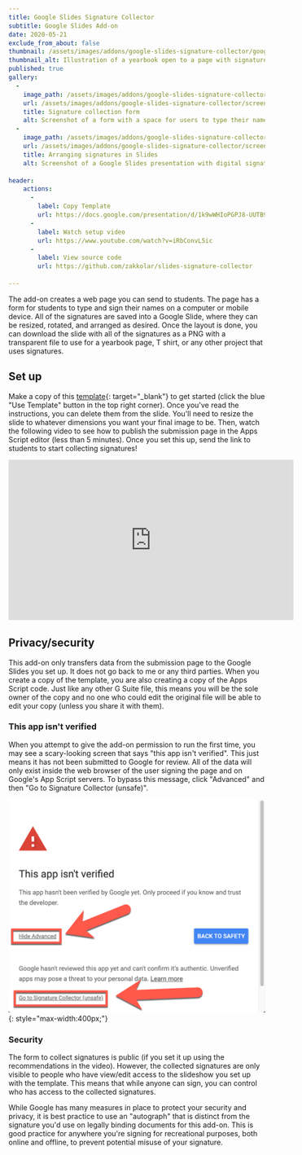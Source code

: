 ```yaml
---
title: Google Slides Signature Collector
subtitle: Google Slides Add-on
date: 2020-05-21
exclude_from_about: false
thumbnail: /assets/images/addons/google-slides-signature-collector/google-slides-signature-collector.png
thumbnail_alt: Illustration of a yearbook open to a page with signatures and students' photos
published: true
gallery: 
  -
    image_path: /assets/images/addons/google-slides-signature-collector/screenshots/form.png
    url: /assets/images/addons/google-slides-signature-collector/screenshots/form.png
    title: Signature collection form
    alt: Screenshot of a form with a space for users to type their name and draw their signature.
  -
    image_path: /assets/images/addons/google-slides-signature-collector/screenshots/signatures.png
    url: /assets/images/addons/google-slides-signature-collector/screenshots/signatures.png
    title: Arranging signatures in Slides
    alt: Screenshot of a Google Slides presentation with digital signatures spread out throughout the slide.

header: 
    actions:
      -
        label: Copy Template
        url: https://docs.google.com/presentation/d/1k9wWHIoPGPJ8-UUTB9NollurPoh_zu1pjU1Aqu7iYtk/template/preview
      -
        label: Watch setup video
        url: https://www.youtube.com/watch?v=iRbConvL5ic
      -
        label: View source code
        url: https://github.com/zakkolar/slides-signature-collector
    
---
```



The add-on creates a web page you can send to students. The page has a form for students to type and sign their names on a computer or mobile device. All of the signatures are saved into a Google Slide, where they can be resized, rotated, and arranged as desired. Once the layout is done, you can download the slide with all of the signatures as a PNG with a transparent file to use for a yearbook page, T shirt, or any other project that uses signatures.

## Set up

Make a copy of this [template](https://go.zak.io/signatures){: target="_blank"} to get started (click the blue "Use Template" button in the top right corner). Once you've read the instructions, you can delete them from the slide. You'll need to resize the slide to whatever dimensions you want your final image to be. Then, watch the following video to see how to publish the submission page in the Apps Script editor (less than 5 minutes). Once you set this up, send the link to students to start collecting signatures!

<iframe width="560" height="315" src="https://www.youtube-nocookie.com/embed/iRbConvL5ic" frameborder="0" allow="accelerometer; autoplay; encrypted-media; gyroscope; picture-in-picture" allowfullscreen></iframe> 

## Privacy/security

This add-on only transfers data from the submission page to the Google Slides you set up. It does not go back to me or any third parties. When you create a copy of the template, you are also creating a copy of the Apps Script code. Just like any other G Suite file, this means you will be the sole owner of the copy and no one who could edit the original file will be able to edit your copy (unless you share it with them).



### This app isn't verified

When you attempt to give the add-on permission to run the first time, you may see a scary-looking screen that says "this app isn't verified". This just means it has not been submitted to Google for review. All of the data will only exist inside the web browser of the user signing the page and on Google's App Script servers. To bypass this message, click "Advanced" and then "Go to Signature Collector (unsafe)".

![Screenshot of a screen that says "This app isn't verified" with an arrow pointing to links that say "advanced" and "go to Signature Collector (unsafe)"](/assets/images/addons/google-slides-signature-collector/app-not-verified.png){: style="max-width:400px;"}

### Security

The form to collect signatures is public (if you set it up using the recommendations in the video). However, the collected signatures are only visible to people who have view/edit access to the slideshow you set up with the template. This means that while anyone can sign, you can control who has access to the collected signatures.

While Google has many measures in place to protect your security and privacy, it is best practice to use an "autograph" that is distinct from the signature you'd use on legally binding documents for this add-on. This is good practice for anywhere you're signing for recreational purposes, both online and offline, to prevent potential misuse of your signature.